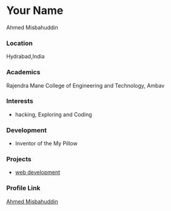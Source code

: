 # Your Name
Ahmed Misbahuddin

### Location

Hydrabad,India 

### Academics

Rajendra Mane College of Engineering and Technology, Ambav

### Interests

- hacking, Exploring and Coding

### Development

- Inventor of the My Pillow

### Projects

- [web development](https://github.com/Misba9/Ravan-Cyber-Solution/)

### Profile Link

[Ahmed Misbahuddin](https://github.com/Misba9/)